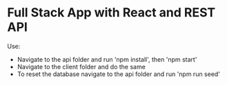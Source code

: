 # Full Stack App with React and REST API

Use:
* Navigate to the api folder and run 'npm install', then 'npm start'
* Navigate to the client folder and do the same
* To reset the database navigate to the api folder and run 'npm run seed'
